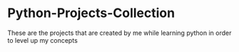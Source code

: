 # Python-Projects-Collection
These are the projects that are created by me while learning python in order to level up my concepts

